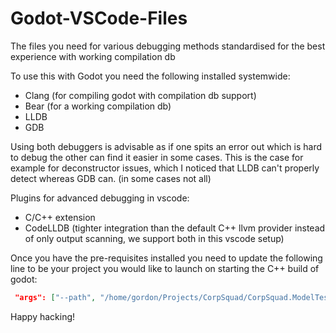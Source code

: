 # Godot-VSCode-Files
The files you need for various debugging methods standardised for the best experience with working compilation db

To use this with Godot you need the following installed systemwide:
- Clang (for compiling godot with compilation db support)
- Bear (for a working compilation db)
- LLDB 
- GDB

Using both debuggers is advisable as if one spits an error out which is hard to debug the other can find it easier in some cases.
This is the case for example for deconstructor issues, which I noticed that LLDB can't properly detect whereas GDB can.
(in some cases not all)

Plugins for advanced debugging in vscode:
- C/C++ extension
- CodeLLDB (tighter integration than the default C++ llvm provider instead of only output scanning, we support both in this vscode setup)


Once you have the pre-requisites installed you need to update the following line to be your project you would like to launch on starting the C++ build of godot:
```json
 "args": ["--path", "/home/gordon/Projects/CorpSquad/CorpSquad.ModelTest", "-e", "-v"],  
```

Happy hacking!
